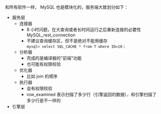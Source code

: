 和所有软件一样， MySQL 也是模块化的，服务端大致划分如下：  
* 服务层  
  * 连接器  
    * 8 小时问题，在大查询或者长时间运行之后重新连接的必要性  MySQL_rest_connection  
    * 不建议查询缓存区，但不是绝对不能用缓存    
      `mysql> select SQL_CACHE * from T where ID=10；`
  * 分析器  
    * 完成的是编译器的"前端"功能  
    * 也可能有权限校验  
  * 优化器  
    * 比如 join 的顺序  
  * 执行器  
    * 会有权限校验  
    * row_examined 表示扫描了多少行（引擎返回的数据），和引擎扫描了多少行是不一样的
* 引擎层